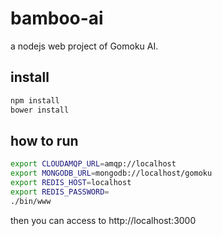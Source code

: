 # bamboo-ai

a nodejs web project of Gomoku AI.

## install

````sh
npm install
bower install
````

## how to run
````sh
export CLOUDAMQP_URL=amqp://localhost
export MONGODB_URL=mongodb://localhost/gomoku
export REDIS_HOST=localhost
export REDIS_PASSWORD=
./bin/www
````
then you can access to http://localhost:3000
